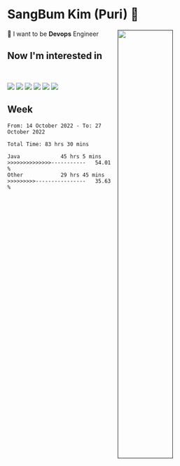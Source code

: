 # SangBum Kim (Puri) :whale2: 


[<img align="right" width="50%" src="https://github-readme-stats-ouuan.vercel.app/api?username=Puri12&theme=gotham&show_icons=true">]()

🔧 I want to be __Devops__ Engineer
## Now I'm interested in
<br>
<p>
<img src="https://img.shields.io/badge/Docker-2496ED?style=for-the-badge&logo=Docker&logoColor=white">
<img src="https://img.shields.io/badge/Kubernetes-326CE5?style=for-the-badge&logo=Kubernetes&logoColor=white">
<img src="https://img.shields.io/badge/GitHub Actions-2088FF?style=for-the-badge&logo=GitHub Actions&logoColor=white">
<img src="https://img.shields.io/badge/Amazon AWS-232F3E?style=for-the-badge&logo=Amazon AWS&logoColor=white">
<img src="https://img.shields.io/badge/Amazon EC2-FF9900?style=for-the-badge&logo=Amazon EC2&logoColor=white">
<img src="https://img.shields.io/badge/Amazon EKS-FF9900?style=for-the-badge&logo=Amazon EKS&logoColor=white">


## Week
<!--START_SECTION:waka-->

```text
From: 14 October 2022 - To: 27 October 2022

Total Time: 83 hrs 30 mins

Java             45 hrs 5 mins   >>>>>>>>>>>>>>-----------   54.01 %
Other            29 hrs 45 mins  >>>>>>>>>----------------   35.63 %
```

<!--END_SECTION:waka-->
